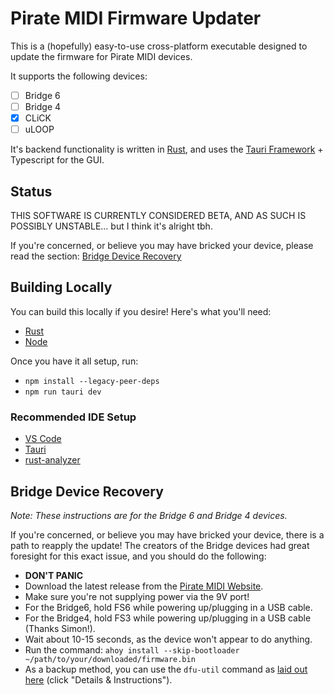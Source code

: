 # Pirate MIDI Firmware Updater

This is a (hopefully) easy-to-use cross-platform executable designed to update the firmware for Pirate MIDI devices.

It supports the following devices:
- [ ] Bridge 6
- [ ] Bridge 4
- [x] CLiCK
- [ ] uLOOP

It's backend functionality is written in [Rust](https://www.rust-lang.org/), and uses the [Tauri Framework](https://tauri.app/) + Typescript for the GUI.

## Status

THIS SOFTWARE IS CURRENTLY CONSIDERED BETA, AND AS SUCH IS POSSIBLY UNSTABLE... but I think it's alright tbh.

If you're concerned, or believe you may have bricked your device, please read the section: [Bridge Device Recovery](#bridge-device-recovery)

## Building Locally

You can build this locally if you desire! Here's what you'll need:
- [Rust](https://www.rust-lang.org/tools/install)
- [Node](https://nodejs.org/en/)

Once you have it all setup, run:
- `npm install --legacy-peer-deps`
- `npm run tauri dev`

### Recommended IDE Setup

- [VS Code](https://code.visualstudio.com/) 
- [Tauri](https://marketplace.visualstudio.com/items?itemName=tauri-apps.tauri-vscode)
- [rust-analyzer](https://marketplace.visualstudio.com/items?itemName=rust-lang.rust-analyzer)

## Bridge Device Recovery

_Note: These instructions are for the Bridge 6 and Bridge 4 devices._

If you're concerned, or believe you may have bricked your device, there is a path to reapply the update! The creators of the Bridge devices had great foresight for this exact issue, and you should do the following:

- **DON'T PANIC**
- Download the latest release from the [Pirate MIDI Website](https://learn.piratemidi.com/software/downloads).
- Make sure you're not supplying power via the 9V port!
- For the Bridge6, hold FS6 while powering up/plugging in a USB cable.
- For the Bridge4, hold FS3 while powering up/plugging in a USB cable (Thanks Simon!).
- Wait about 10-15 seconds, as the device won't appear to do anything.
- Run the command: `ahoy install --skip-bootloader ~/path/to/your/downloaded/firmware.bin`
- As a backup method, you can use the `dfu-util` command as [laid out here](https://learn.piratemidi.com/software/downloads) (click "Details & Instructions").
